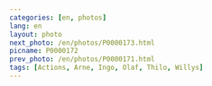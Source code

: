 ```yaml
---
categories: [en, photos]
lang: en
layout: photo
next_photo: /en/photos/P0000173.html
picname: P0000172
prev_photo: /en/photos/P0000171.html
tags: [Actions, Arne, Ingo, Olaf, Thilo, Willys]
---
```

